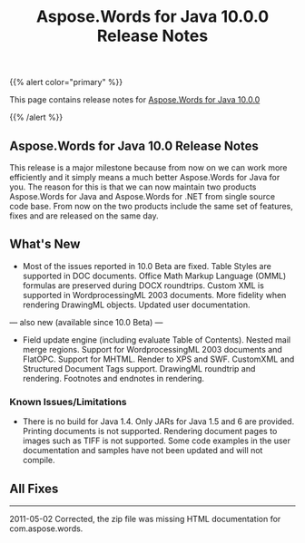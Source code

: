 ﻿---
title: Aspose.Words for Java 10.0.0 Release Notes
articleTitle: Aspose.Words for Java 10.0.0 Release Notes
linktitle: Aspose.Words for Java 10.0.0 Release Notes
description: "Aspose.Words for Java 10.0.0 Release Notes – learn about the latest updates and fixes."
type: docs
weight: 90
url: /java/aspose-words-for-java-10-0-0-release-notes/
---

{{% alert color="primary" %}}

This page contains release notes for [Aspose.Words for Java 10.0.0](https://downloads.aspose.com/words/java/new-releases/aspose.words-for-java-10.0.0/)

{{% /alert %}}

## Aspose.Words for Java 10.0 Release Notes

This release is a major milestone because from now on we can work more efficiently and it simply means a much better Aspose.Words for Java for you. The reason for this is that we can now maintain two products Aspose.Words for Java and Aspose.Words for .NET from single source code base. From now on the two products include the same set of features, fixes and are released on the same day.

## What's New

- Most of the issues reported in 10.0 Beta are fixed.
  Table Styles are supported in DOC documents. 
  Office Math Markup Language (OMML) formulas are preserved during DOCX roundtrips. 
  Custom XML is supported in WordprocessingML 2003 documents. 
  More fidelity when rendering DrawingML objects. 
  Updated user documentation. 

— also new (available since 10.0 Beta) —

- Field update engine (including evaluate Table of Contents).
  Nested mail merge regions. 
  Support for WordprocessingML 2003 documents and FlatOPC. 
  Support for MHTML. 
  Render to XPS and SWF. 
  CustomXML and Structured Document Tags support. 
  DrawingML roundtrip and rendering. 
  Footnotes and endnotes in rendering. 

### Known Issues/Limitations

- There is no build for Java 1.4. Only JARs for Java 1.5 and 6 are provided.
  Printing documents is not supported. 
  Rendering document pages to images such as TIFF is not supported. 
  Some code examples in the user documentation and samples have not been updated and will not compile.

## All Fixes


-----
2011-05-02 Corrected, the zip file was missing HTML documentation for com.aspose.words.
